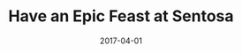 ---
layout: post
title: Have an Epic Feast at Sentosa
date:   2017-04-01
file_url: /resources/news/files/20170404_Media-Release _Have-an-Epic-Feast-at-Sentosa.pdf
---